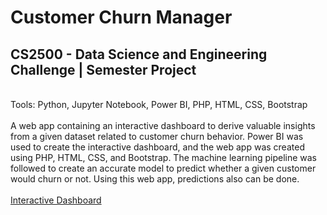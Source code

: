 # Customer Churn Manager
## CS2500 - Data Science and Engineering Challenge | Semester Project
<br>
Tools: Python, Jupyter Notebook, Power BI, PHP, HTML, CSS, Bootstrap
<br><br>
A web app containing an interactive dashboard to derive valuable insights from a given dataset related to customer churn behavior. Power BI was used to create the interactive dashboard, and the web app was created using PHP, HTML, CSS, and Bootstrap. The machine learning pipeline was followed to create an accurate model to predict whether a given customer would churn or not. Using this web app, predictions also can be done.
<br><br>
<a href='https://app.powerbi.com/view?r=eyJrIjoiNzMwNzNjNTEtZTI5Ni00ZjMxLThlZjEtYWZmYzZmMjI0OGI0IiwidCI6ImFhYzBjNTY0LTZjNWUtNGIwNS04ZGMzLTQwODA4N2Y3N2Y3NiIsImMiOjEwfQ%3D%3D'>Interactive Dashboard</a>
